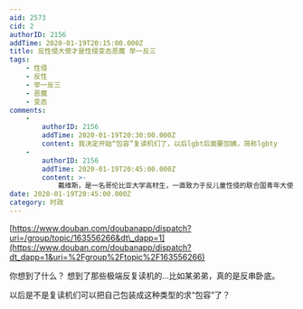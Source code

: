 ```yaml
---
aid: 2573
cid: 2
authorID: 2156
addTime: 2020-01-19T20:15:00.000Z
title: 反性侵大使才是性侵变态恶魔 举一反三
tags:
    - 性侵
    - 反性
    - 举一反三
    - 恶魔
    - 变态
comments:
    -
        authorID: 2156
        addTime: 2020-01-19T20:30:00.000Z
        content: 我决定开始“包容”复读机们了，以后lgbt后面要加姨，简称lgbty
    -
        authorID: 2156
        addTime: 2020-01-19T20:45:00.000Z
        content: >-
            戴维斯，是一名哥伦比亚大学高材生，一直致力于反儿童性侵的联合国青年大使！然后，他向一位在色情网站卧底的警察，发送了大量成年人性虐儿童的照片，以此为交换，希望卧底警官将他2岁女儿不穿衣服的照片发送给他。然后，警方在戴维斯的手机中找到大量儿童色情照片。戴维斯对此供认不讳，他还承认自己与一名15岁男孩发生过关系
date: 2020-01-19T20:45:00.000Z
category: 时政
---
```


[https://www.douban.com/doubanapp/dispatch?uri=/group/topic/163556266&dt\_dapp=1](https://www.douban.com/doubanapp/dispatch?dt_dapp=1&uri=%2Fgroup%2Ftopic%2F163556266)

你想到了什么？ 想到了那些极端反复读机的...比如某弟弟，真的是反串卧底。

以后是不是复读机们可以把自己包装成这种类型的求“包容”了？
